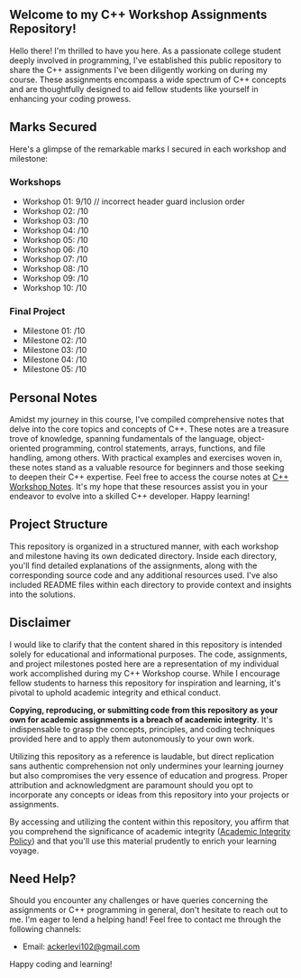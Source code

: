 
## Welcome to my C++ Workshop Assignments Repository!

Hello there! I'm thrilled to have you here. As a passionate college student deeply involved in programming, I've established this public repository to share the C++ assignments I've been diligently working on during my course. These assignments encompass a wide spectrum of C++ concepts and are thoughtfully designed to aid fellow students like yourself in enhancing your coding prowess.

## Marks Secured

Here's a glimpse of the remarkable marks I secured in each workshop and milestone:

### Workshops
- Workshop 01: 9/10  // incorrect header guard inclusion order
- Workshop 02: /10
- Workshop 03: /10
- Workshop 04: /10
- Workshop 05: /10
- Workshop 06: /10
- Workshop 07: /10
- Workshop 08: /10
- Workshop 09: /10
- Workshop 10: /10

### Final Project
- Milestone 01: /10
- Milestone 02: /10
- Milestone 03: /10
- Milestone 04: /10
- Milestone 05: /10

## Personal Notes

Amidst my journey in this course, I've compiled comprehensive notes that delve into the core topics and concepts of C++. These notes are a treasure trove of knowledge, spanning fundamentals of the language, object-oriented programming, control statements, arrays, functions, and file handling, among others. With practical examples and exercises woven in, these notes stand as a valuable resource for beginners and those seeking to deepen their C++ expertise. Feel free to access the course notes at [C++ Workshop Notes](https://github.com/LeviAcker25/C--Plus-Plus-Notes). It's my hope that these resources assist you in your endeavor to evolve into a skilled C++ developer. Happy learning!

## Project Structure

This repository is organized in a structured manner, with each workshop and milestone having its own dedicated directory. Inside each directory, you'll find detailed explanations of the assignments, along with the corresponding source code and any additional resources used. I've also included README files within each directory to provide context and insights into the solutions.

## Disclaimer

I would like to clarify that the content shared in this repository is intended solely for educational and informational purposes. The code, assignments, and project milestones posted here are a representation of my individual work accomplished during my C++ Workshop course. While I encourage fellow students to harness this repository for inspiration and learning, it's pivotal to uphold academic integrity and ethical conduct.

**Copying, reproducing, or submitting code from this repository as your own for academic assignments is a breach of academic integrity**. It's indispensable to grasp the concepts, principles, and coding techniques provided here and to apply them autonomously to your own work.

Utilizing this repository as a reference is laudable, but direct replication sans authentic comprehension not only undermines your learning journey but also compromises the very essence of education and progress. Proper attribution and acknowledgment are paramount should you opt to incorporate any concepts or ideas from this repository into your projects or assignments.

By accessing and utilizing the content within this repository, you affirm that you comprehend the significance of academic integrity ([Academic Integrity Policy](https://www.senecacollege.ca/about/policies/academic-integrity-policy.html)) and that you'll use this material prudently to enrich your learning voyage.

## Need Help?

Should you encounter any challenges or have queries concerning the assignments or C++ programming in general, don't hesitate to reach out to me. I'm eager to lend a helping hand! Feel free to contact me through the following channels:

- Email: ackerlevi102@gmail.com

Happy coding and learning!
